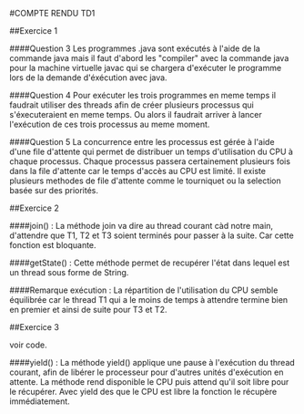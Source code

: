 #COMPTE RENDU TD1

##Exercice 1

####Question 3 
Les programmes .java sont exécutés à l'aide de la commande java mais il faut d'abord les "compiler" avec la commande java
 pour la machine virtuelle javac qui se chargera d'exécuter le programme lors de la demande d'éxécution avec java.

####Question 4
Pour exécuter les trois programmes en meme temps il faudrait utiliser des threads afin de créer plusieurs processus qui
 s'éxecuteraient en meme temps. Ou alors il faudrait arriver à lancer l'exécution de ces trois processus au meme moment.

####Question 5
 La concurrence entre les processus est gérée à l'aide d'une file d'attente qui permet de distribuer un temps d'utilisation 
 du CPU à chaque processus. Chaque processus passera certainement plusieurs fois dans la file d'attente car le temps d'accès 
 au CPU est limité. Il existe plusieurs methodes de file d'attente comme le tourniquet ou la selection basée sur des priorités.
 

##Exercice 2

####join() :
La méthode join va dire au thread courant càd notre main, d'attendre que T1, T2 et T3 soient terminés pour passer à la suite.
 Car cette fonction est bloquante.

####getState() :
Cette méthode permet de recupérer l'état dans lequel est un thread sous forme de String.

####Remarque exécution :
La répartition de l'utilisation du CPU semble équilibrée car le thread T1 qui a le moins de temps à attendre termine bien 
en premier et ainsi de suite pour T3 et T2.

##Exercice 3

voir code.

####yield() :
La méthode yield() applique une pause à l'exécution du thread courant, afin de libérer le processeur pour d'autres unités
d'exécution en attente. La méthode rend disponible le CPU puis attend qu'il soit libre pour le récupérer. Avec yield des
que le CPU est libre la fonction le récupère immédiatement. 
